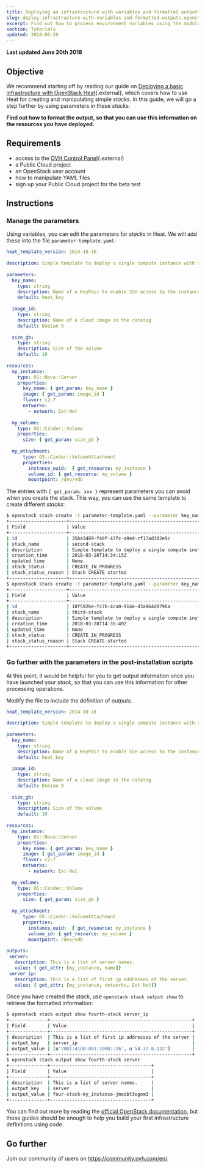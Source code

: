 ```yaml
---
title: Deploying an infrastructure with variables and formatted outputs using OpenStack Heat (BETA)
slug: deploy-infrastructure-with-variables-and-formatted-outputs-openstack-heat
excerpt: Find out how to process environment variables using the modularity of Heat templates
section: Tutorials
updated: 2018-06-20
---
```


**Last updated June 20th 2018**

## Objective

We recommend starting off by reading our guide on [Deploying a basic infrastructure with OpenStack Heat](https://docs.ovh.com/ie/en/public-cloud/deploy-infrastructure-with-openstack-heat/){.external}, which covers how to use Heat for creating and manipulating simple *stacks*. In this guide, we will go a step further by using parameters in these *stacks*.

**Find out how to format the output, so that you can use this information on the resources you have deployed.**

## Requirements

- access to the [OVH Control Panel](https://www.ovh.com/auth/?action=gotomanager&from=https://www.ovh.ie/&ovhSubsidiary=ie){.external}
- a Public Cloud project
- an OpenStack user account
- how to manipulate YAML files
- sign up your Public Cloud project for the beta test

## Instructions

### Manage the parameters

Using variables, you can edit the parameters for *stacks* in Heat. We will add these into the file `parameter-template.yaml`:

```yaml
heat_template_version: 2014-10-16
 
description: Simple template to deploy a single compute instance with an attached volume
 
parameters:
  key_name:
    type: string
    description: Name of a KeyPair to enable SSH access to the instance
    default: heat_key
 
  image_id:
    type: string
    description: Name of a cloud image in the catalog
    default: Debian 9
 
  size_gb:
    type: string
    description: Size of the volume
    default: 10
 
resources:
  my_instance:
    type: OS::Nova::Server
    properties:
      key_name: { get_param: key_name }
      image: { get_param: image_id }
      flavor: c2-7
      networks:
        - network: Ext-Net
 
  my_volume:
    type: OS::Cinder::Volume
    properties:
      size: { get_param: size_gb }
 
  my_attachment:
      type: OS::Cinder::VolumeAttachment
      properties:
        instance_uuid:  { get_resource: my_instance }
        volume_id: { get_resource: my_volume }
        mountpoint: /dev/vdb
```


The entries with `{ get_param: xxx }` represent parameters you can avoid when you create the stack. This way, you can use the same template to  create different *stacks*:

```sh
$ openstack stack create -t parameter-template.yaml --parameter key_name=heat_key --parameter image_id="Centos 7" --parameter size_gb=50 second-stack
+---------------------+-----------------------------------------------------------------------------+
| Field               | Value                                                                       |
+---------------------+-----------------------------------------------------------------------------+
| id                  | 35ba3489-f48f-47fc-a0ed-cf17ad302e9c                                        |
| stack_name          | second-stack                                                                |
| description         | Simple template to deploy a single compute instance with an attached volume |
| creation_time       | 2018-03-28T14:34:15Z                                                        |
| updated_time        | None                                                                        |
| stack_status        | CREATE_IN_PROGRESS                                                          |
| stack_status_reason | Stack CREATE started                                                        |
+---------------------+-----------------------------------------------------------------------------+
$ openstack stack create -t parameter-template.yaml --parameter key_name=heat_key --parameter image_id="Ubuntu 17.10" --parameter size_gb=10 third-stack
+---------------------+-----------------------------------------------------------------------------+
| Field               | Value                                                                       |
+---------------------+-----------------------------------------------------------------------------+
| id                  | 10f5926e-fc7b-4ca0-914e-d3a964d0796a                                        |
| stack_name          | third-stack                                                                 |
| description         | Simple template to deploy a single compute instance with an attached volume |
| creation_time       | 2018-03-28T14:35:49Z                                                        |
| updated_time        | None                                                                        |
| stack_status        | CREATE_IN_PROGRESS                                                          |
| stack_status_reason | Stack CREATE started                                                        |
+---------------------+-----------------------------------------------------------------------------+
```

### Go further with the parameters in the post-installation scripts

At this point, it would be helpful for you to get output information once you have launched your *stack*, so that you can use this information for other processing operations.

Modify the file to include the definition of *outputs*.

```yaml
heat_template_version: 2014-10-16
 
description: Simple template to deploy a single compute instance with an attached volume
 
parameters:
  key_name:
    type: string
    description: Name of a KeyPair to enable SSH access to the instance
    default: heat_key
 
  image_id:
    type: string
    description: Name of a cloud image in the catalog
    default: Debian 9
 
  size_gb:
    type: string
    description: Size of the volume
    default: 10
 
resources:
  my_instance:
    type: OS::Nova::Server
    properties:
      key_name: { get_param: key_name }
      image: { get_param: image_id }
      flavor: c2-7
      networks:
        - network: Ext-Net
 
  my_volume:
    type: OS::Cinder::Volume
    properties:
      size: { get_param: size_gb }
 
  my_attachment:
      type: OS::Cinder::VolumeAttachment
      properties:
        instance_uuid:  { get_resource: my_instance }
        volume_id: { get_resource: my_volume }
        mountpoint: /dev/vdb
 
outputs:
 server:
   description: This is a list of server names.
   value: { get_attr: [my_instance, name]}
 server_ip:
   description: This is a list of first ip addresses of the server.
   value: { get_attr: [my_instance, networks, Ext-Net]}
```

Once you have created the *stack*, use `openstack stack output show` to retrieve the formatted information:

```sh
$ openstack stack output show fourth-stack server_ip
+--------------+----------------------------------------------------+
| Field        | Value                                              |
+--------------+----------------------------------------------------+
| description  | This is a list of first ip addresses of the server |
| output_key   | server_ip                                          |
| output_value | [u'2001:41d0:801:1000::26', u'54.37.0.132']        |
+--------------+----------------------------------------------------+
$ openstack stack output show fourth-stack server
+--------------+-------------------------------------+
| Field        | Value                               |
+--------------+-------------------------------------+
| description  | This is a list of server names.     |
| output_key   | server                              |
| output_value | four-stack-my_instance-jmeobt3egom3 |
+--------------+-------------------------------------+
```

You can find out more by reading the [official OpenStack documentation](https://docs.openstack.org/heat/pike/template_guide/hot_spec.html), but these guides should be enough to help you build your first infrastructure definitions using code.

## Go further

Join our community of users on <https://community.ovh.com/en/>.